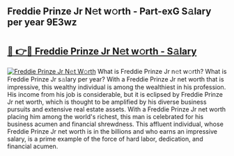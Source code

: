 ## Freddie Prinze Jr N𝚎t w𝚘rth - Part-exG S𝚊lary per year 9E3wz

# <h2><a href="http://gc4cf4z.nevu.top/?p=Freddie+Prinze+Jr">🔗 👉🔴 Freddie Prinze Jr N𝚎t w𝚘rth - S𝚊lary</a></h2>

[![Freddie Prinze Jr N𝚎t W𝚘rth](https://i.imgur.com/Oavwk0R.jpeg)](http://gc4cf4z.nevu.top/?p=Freddie+Prinze+Jr)
What is Freddie Prinze Jr n𝚎t w𝚘rth? What is Freddie Prinze Jr s𝚊lary per year?
With a Freddie Prinze Jr net worth that is impressive, this wealthy individual is among the wealthiest in his profession. His income from his job is considerable, but it is eclipsed by Freddie Prinze Jr net worth, which is thought to be amplified by his diverse business pursuits and extensive real estate assets. With a Freddie Prinze Jr net worth placing him among the world's richest, this man is celebrated for his business acumen and financial shrewdness. This affluent individual, whose Freddie Prinze Jr net worth is in the billions and who earns an impressive salary, is a prime example of the force of hard labor, dedication, and financial acumen.
